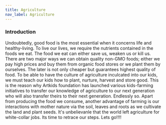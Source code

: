 ```yaml
---
title: Agriculture
nav_label: Agriculture
---
```


### Introduction
Undoubtedly, good food is the most essential when it concerns life and healthy-living. To live our lives, we require the nutrients contained in the foods we eat. The food we eat can either save us, weaken us or kill us.
There are two major ways we can obtain quality non-GMO foods; either we pay high prices and buy them from organic food stores or we plant them by ourselves. 
The later is not only cheaper but guarantees highest quality of food.
To be able to have the culture of agriculture inculcated into our kids, we must teach our kids how to plant, nurture, harvest and store good. 
This is the reason why Artkids foundation has launched various kids-farming initiatives to transfer our knowledge of agriculture to our next generation who will also transfer theirs to their next generation. Endlessly so.
Apart from producing the food we consume, another advantage of farming is our interactions with mother nature via the soil, leaves and roots as we cultivate the land and plant seeds. 
It's unbelievanle that the world left agriculture for white-collar jobs. Its time to retrace our steps. Lets go!!!!